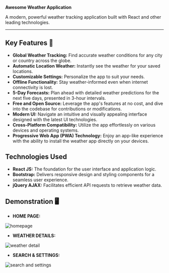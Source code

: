 **Awesome Weather Application**

A modern, powerful weather tracking application built with React and other leading technologies.

***

## Key Features 📝

* **Global Weather Tracking:** Find accurate weather conditions for any city or country across the globe.
* **Automatic Location Weather:** Instantly see the weather for your saved locations.
* **Customizable Settings:** Personalize the app to suit your needs.  
* **Offline Functionality:**  Stay weather-informed even when internet connectivity is lost.
* **5-Day Forecasts:** Plan ahead with detailed weather predictions for the next five days, presented in 3-hour intervals.
* **Free and Open Source:** Leverage the app's features at no cost, and dive into the codebase for contributions or modifications.
* **Modern UI:** Navigate an intuitive and visually appealing interface designed with the latest UI technologies.
* **Cross-Platform Compatibility:** Utilize the app effortlessly on various devices and operating systems.
* **Progressive Web App (PWA) Technology:** Enjoy an app-like experience with the ability to install the weather app directly on your devices.

## Technologies Used

* **React JS:** The foundation for the user interface and application logic.
* **Bootstrap:** Delivers responsive design and styling components for a seamless user experience.
* **jQuery AJAX:** Facilitates efficient API requests to retrieve weather data.

## Demonstration 🖥️

* **HOME PAGE:**
<img src="https://github.com/CodeNeyam/Weather-app/assets/131716933/a67cbdd7-1196-4f28-9317-a629cd1fb9b0" alt="homepage">

* **WEATHER DETAILS:**
<img src="https://github.com/CodeNeyam/Weather-app/assets/131716933/51f07360-bc23-48fe-b8cf-89162a43c976" alt="weather detail">

* **SEARCH & SETTINGS:**
<img src="https://github.com/CodeNeyam/Weather-app/assets/131716933/457611cd-ccf6-41b2-91a6-2efd6a636284" alt="search and settings">


